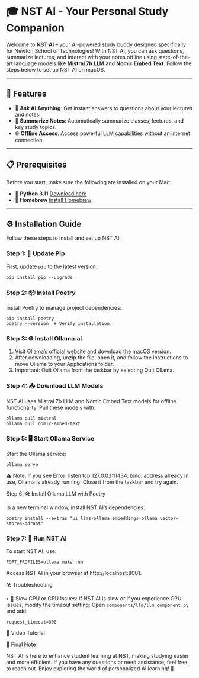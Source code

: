 # 🎓 NST AI - Your Personal Study Companion

Welcome to **NST AI** – your AI-powered study buddy designed specifically for Newton School of Technologies! With NST AI, you can ask questions, summarize lectures, and interact with your notes offline using state-of-the-art language models like **Mistral 7b LLM** and **Nomic Embed Text**. Follow the steps below to set up NST AI on macOS.

---

## 🚀 Features
- 💬 **Ask AI Anything**: Get instant answers to questions about your lectures and notes.
- 📑 **Summarize Notes**: Automatically summarize classes, lectures, and key study topics.
- 🌐 **Offline Access**: Access powerful LLM capabilities without an internet connection.

---

## 📋 Prerequisites
Before you start, make sure the following are installed on your Mac:
- 🐍 **Python 3.11** [Download here](https://www.python.org/downloads/)
- 🍺 **Homebrew** [Install Homebrew](https://brew.sh/)

---

## ⚙️ Installation Guide

Follow these steps to install and set up NST AI:

### Step 1: 🔄 Update Pip
First, update `pip` to the latest version:

```
pip install pip --upgrade
```

### Step 2: 📦 Install Poetry

Install Poetry to manage project dependencies:
```
pip install poetry
poetry --version  # Verify installation
```
### Step 3: 🌐 Install Ollama.ai

1.	Visit Ollama’s official website and download the macOS version.
2.	After downloading, unzip the file, open it, and follow the instructions to move Ollama to your Applications folder.
3.	Important: Quit Ollama from the taskbar by selecting Quit Ollama.

### Step 4: 📥 Download LLM Models

NST AI uses Mistral 7b LLM and Nomic Embed Text models for offline functionality. Pull these models with:
```
ollama pull mistral
ollama pull nomic-embed-text
```
### Step 5: 🖥️ Start Ollama Service

Start the Ollama service:
```
ollama serve
```

⚠️ Note: If you see Error: listen tcp 127.0.0.1:11434: bind: address already in use, Ollama is already running. Close it from the taskbar and try again.

Step 6: 🛠️ Install Ollama LLM with Poetry

In a new terminal window, install NST AI’s dependencies:

```
poetry install --extras "ui llms-ollama embeddings-ollama vector-stores-qdrant"
```

### Step 7: 🚀 Run NST AI

To start NST AI, use:

  ```
PGPT_PROFILES=ollama make run
  ```

Access NST AI in your browser at http://localhost:8001.

🛠 Troubleshooting

•	🐢 Slow CPU or GPU Issues:
If NST AI is slow or if you experience GPU issues, modify the timeout setting:
Open ```components/llm/llm_component.py``` and add:

```request_timeout=300```



🎥 Video Tutorial

🌟 Final Note

NST AI is here to enhance student learning at NST, making studying easier and more efficient. If you have any questions or need assistance, feel free to reach out. Enjoy exploring the world of personalized AI learning! 🎉
